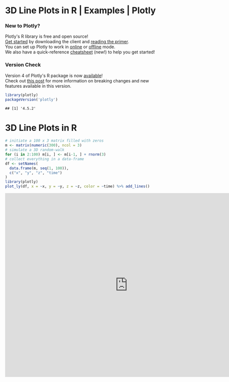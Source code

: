 # 3D Line Plots in R | Examples | Plotly
### New to Plotly?

Plotly's R library is free and open source!<br>
[Get started](https://plot.ly/r/getting-started/) by downloading the client and [reading the primer](https://plot.ly/r/getting-started/).<br>
You can set up Plotly to work in [online](https://plot.ly/r/getting-started/#hosting-graphs-in-your-online-plotly-account) or [offline](https://plot.ly/r/offline/) mode.<br>
We also have a quick-reference [cheatsheet](https://images.plot.ly/plotly-documentation/images/r_cheat_sheet.pdf) (new!) to help you get started!

### Version Check

Version 4 of Plotly's R package is now [available](https://plot.ly/r/getting-started/#installation)!<br>
Check out [this post](http://moderndata.plot.ly/upgrading-to-plotly-4-0-and-above/) for more information on breaking changes and new features available in this version.

```r
library(plotly)
packageVersion('plotly')
```

```
## [1] '4.5.2'
```



# 3D Line Plots in R


```r
# initiate a 100 x 3 matrix filled with zeros
m <- matrix(numeric(300), ncol = 3)
# simulate a 3D random-walk
for (i in 2:100) m[i, ] <- m[i-1, ] + rnorm(3)
# collect everything in a data-frame
df <- setNames(
  data.frame(m, seq(1, 100)),
  c("x", "y", "z", "time")
)
library(plotly)
plot_ly(df, x = ~x, y = ~y, z = ~z, color = ~time) %>% add_lines()
```

<iframe src="https://plot.ly/~RPlotBot/3054.embed" width="800" height="600" id="igraph" scrolling="no" seamless="seamless" frameBorder="0"> </iframe>
